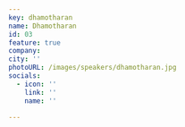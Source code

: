 ```yaml
---
key: dhamotharan
name: Dhamotharan
id: 03
feature: true
company: 
city: ''
photoURL: /images/speakers/dhamotharan.jpg
socials:
  - icon: ''
    link: ''
    name: ''

---
```

